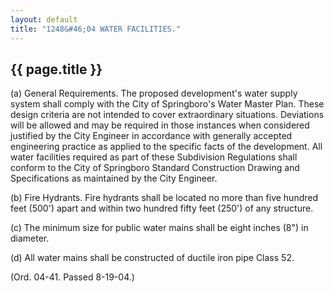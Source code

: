 ```yaml
---
layout: default
title: "1248&#46;04 WATER FACILITIES."
---
```


{{ page.title }}
----------------

(a) General Requirements. The proposed development's water supply system shall comply with the City of Springboro's Water Master Plan. These design criteria are not intended to cover extraordinary situations. Deviations will be allowed and may be required in those instances when considered justified by the City Engineer in accordance with generally accepted engineering practice as applied to the specific facts of the development. All water facilities required as part of these Subdivision Regulations shall conform to the City of Springboro Standard Construction Drawing and Specifications as maintained by the City Engineer.

(b) Fire Hydrants. Fire hydrants shall be located no more than five hundred feet (500') apart and within two hundred fifty feet (250') of any structure.

(c) The minimum size for public water mains shall be eight inches (8") in diameter.

(d) All water mains shall be constructed of ductile iron pipe Class 52.

(Ord. 04-41. Passed 8-19-04.)